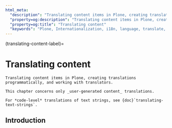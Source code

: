 ```yaml
---
html_meta:
  "description": "Translating content items in Plone, creating translations programmatically, and working with translators."
  "property=og:description": "Translating content items in Plone, creating translations programmatically, and working with translators."
  "property=og:title": "Translating content"
  "keywords": "Plone, Internationalization, i18n, language, translate, content, localization"
---
```


(translating-content-label)=

# Translating content

```{admonition} Description
Translating content items in Plone, creating translations programmatically, and working with translators.
```

```{note}
This chapter concerns only _user-generated content_ translations.

For *code-level* translations of text strings, see {doc}`translating-text-strings`.
```

## Introduction


